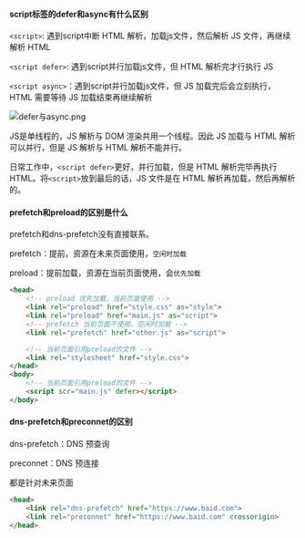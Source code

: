 #### script标签的defer和async有什么区别

`<script>`: 遇到script中断 HTML 解析，加载js文件，然后解析 JS 文件，再继续解析 HTML

`<script defer>`: 遇到script并行加载js文件，但 HTML 解析完才行执行 JS

`<script async>`：遇到script并行加载js文件，但 JS 加载完后会立刻执行，HTML 需要等待 JS 加载结束再继续解析

![defer与async.png](https://github.com/fltenwall/JavaScript_Interview_Everything/blob/main/notes/JavaScript/imgs/defer%E4%B8%8Easync.png)

JS是单线程的，JS 解析与 DOM 渲染共用一个线程。因此 JS 加载与 HTML 解析可以并行，但是 JS 解析与 HTML 解析不能并行。

日常工作中，`<script defer>`更好，并行加载，但是 HTML 解析完毕再执行 HTML。将`<script>`放到最后的话，JS 文件是在 HTML 解析再加载，然后再解析的。

#### prefetch和preload的区别是什么

prefetch和dns-prefetch没有直接联系。

prefetch：提前，资源在未来页面使用，`空闲时加载`

preload：提前加载，资源在当前页面使用，会`优先加载`

```html
<head>
    <!-- preload 优先加载，当前页面使用 -->
    <link rel="preload" href="style.css" as="style">
    <link rel="preload" href="main.js" as="script">
    <!-- prefetch 当前页面不使用，空闲时加载 -->
    <link rel="prefetch" href="other.js" as="script">

    <!-- 当前页面引用preload的文件 -->
    <link rel="stylesheet" href="style.css">
</head>
<body>
    <!-- 当前页面引用preload的文件 -->
    <script scr="main.js" defer></script>
</body>
```

#### dns-prefetch和preconnet的区别

dns-prefetch：DNS 预查询

preconnet：DNS 预连接

都是针对未来页面

```html
<head>
    <link rel="dns-prefetch" href="https://www.baid.com">
    <link rel="preconnet" href="https://www.baid.com" crossorigin>
</head>
```